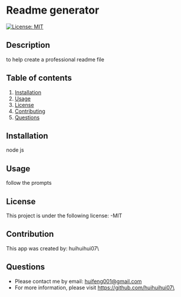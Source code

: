 # Readme generator
[![License: MIT](https://img.shields.io/badge/License-MIT-yellow.svg)](https://opensource.org/licenses/MIT)

## Description
to help create a professional readme file

## Table of contents

1. [Installation](#installation)
2. [Usage](#usage)
3. [License](#license)
4. [Contributing](#contributing)
5. [Questions](#questions)

## Installation
node js

## Usage
follow the prompts

## License
This project is under the following license:
-MIT<br>
 
## Contribution

This app was created by: huihuihui07\

## Questions

- Please contact me by email: huifeng001@gmail.com
- For more information, please visit https://github.com/huihuihui07\

